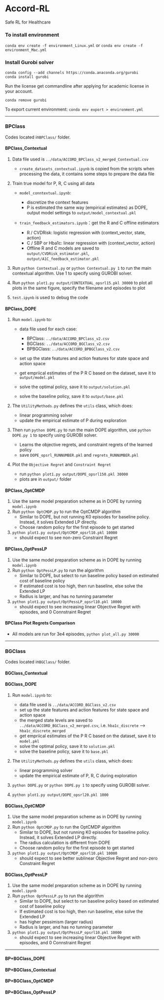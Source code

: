 # Accord-RL
Safe RL for Healthcare

### To install environment
`conda env create -f environment_Linux.yml` or `conda env create -f environment_Mac.yml`


### Install Gurobi solver
`conda config --add channels https://conda.anaconda.org/gurobi`  
`conda install gurobi`   

Run the license get commandline after applying for academic license in your account.  

`conda remove gurobi`

To export current environment: `conda env export > environment.yml`


---
### BPClass

Codes located in`BPClass/` folder.

#### BPClass_Contextual

1. Data file used is `../data/ACCORD_BPClass_v2_merged_Contextual.csv`
   * `create_datasets_contextual.ipynb` is copied from the scripts when processing the data, it contains some steps to prepare the data file
   
2. Train true model for P, R, C using all data
   * `model_conntextual.ipynb`: 
     * discretize the context features
     * P is estimated the same way (empirical estimates) as DOPE, output model settings to `output/model_contextual.pkl`
  
   * `train_feedback_estimators.ipynb`：get the R and C offline estimators
     * R / CVDRisk: logistic regression with (context_vector, state, action)
     * C / SBP or Hba1c: linear regression with (context_vector, action)
     * Offline R and C models are saved to `output/CVDRisk_estimator.pkl`, `output/A1C_feedback_estimator.pkl`

3. Run `python Contextual.py` or `python Contextual.py 1` to run the main contextual algorithm. Use 1 to specify using GUROBI solver.
   
4. Run `python plot1.py output/CONTEXTUAL_opsrl15.pkl 30000` to plot all plots in the same figure, specify the filename and episodes to plot
   
5. `test.ipynb` is used to debug the code



#### BPClass_DOPE

1. Run `model.ipynb` to: 
   * data file used for each case:
     * BPClass: `../data/ACCORD_BPClass_v2.csv`
     * BGClass: `../data/ACCORD_BGClass_v2.csv`
     * BPBGClass: `../data/ACCORD_BPBGClass_v2.csv`
  
   * set up the state features and action features for state space and action space
   * get empriical estimates of the P R C based on the dataset, save it to `output/model.pkl`
   * solve the optimal policy, save it to `output/solution.pkl`
   * solve the baseline policy, save it to `output/base.pkl`

2. The `UtilityMethods.py` defines the `utils` class, which does:
   * linear programming solver
   * update the empirical estimate of P during exploration
  
3. Then run `python DOPE.py` to run the main DOPE algorithm, use `python DOPE.py 1` to specify using GUROBI solver.
   * Learns the objective regrets, and constraint regrets of the learned policy
   * save `DOPE_opsrl_RUNNUMBER.pkl` and `regrets_RUNNUMBER.pkl`

4. Plot the `Objective Regret` and `Constraint Regret`
   * run `python plot1.py output/DOPE_opsrl150.pkl 30000`
   * plots are in `output/` folder


#### BPClass_OptCMDP

1. Use the same model preparation scheme as in DOPE by running `model.ipynb`
2. Run `python OptCMDP.py` to run the OptCMDP algorithm
   * Similar to DOPE, but not running K0 episodes for baseline policy. Instead, it solves Extended LP directly.
   * Choose random policy for the first episode to get started
3. `python plot1.py output/OptCMDP_opsrl10.pkl 10000`
   * should expect to see non-zero Constraint Regret

#### BPClass_OptPessLP

1. Use the same model preparation scheme as in DOPE by running `model.ipynb`
2. Run `python OptPessLP.py` to run the algorithm
   * Similar to DOPE, but select to run baseline policy based on estimated cost of baseline policy
   * If estimated cost is too high, then run baseline, else solve the Extended LP
   * Radius is larger, and has no tunning parameter
3. `python plot1.py output/OptPessLP_opsrl10.pkl 10000`
   * should expect to see increasing linear Objective Regret with episodes, and 0 Connstraint Regret


#### BPClass Plot Regrets Comparison

* All models are run for 3e4 episodes, `python plot_all.py 30000` 


---
### BGClass

Codes located in`BGClass/` folder.

#### BGClass_Contextual



#### BGClass_DOPE

1. Run `model.ipynb` to: 
   * data file used is `../data/ACCORD_BGClass_v2.csv`
   * set up the state features and action features for state space and action space
   * the merged state levels are saved to `../data/ACCORD_BGClass_v2_merged.csv`, i.e. `hba1c_discrete` --> `hba1c_discrete_merged` 
   * get empriical estimates of the P R C based on the dataset, save it to `model.pkl`
   * solve the optimal policy, save it to `solution.pkl`
   * solve the baseline policy, save it to `base.pkl`

2. The `UtilityMethods.py` defines the `utils` class, which does:
   * linear programming solver
   * update the empirical estimate of P, R, C during exploration
  
3. `python DOPE.py` or `python DOPE.py 1` to specify using GUROBI solver.

4. `python plot1.py output/DOPE_opsrl20.pkl 1000`

#### BGClass_OptCMDP

1. Use the same model preparation scheme as in DOPE by running `model.ipynb`
2. Run `python OptCMDP.py` to run the OptCMDP algorithm
   * Similar to DOPE, but not running K0 episodes for baseline policy. Instead, it solves Extended LP directly.
   * The radius calculation is different from DOPE
   * Choose random policy for the first episode to get started
3. `python plot1.py output/OptCMDP_opsrl10.pkl 10000`
   * should expect to see better sublinear Objective Regret and non-zero Constraint Regret


#### BGClass_OptPessLP

1. Use the same model preparation scheme as in DOPE by running `model.ipynb`
2. Run `python OptPessLP.py` to run the algorithm
   * Similar to DOPE, but select to run baseline policy based on estimated cost of baseline policy
   * If estimated cost is too high, then run baseline, else solve the Extended LP
   * has higher pessimism (larger radius)
   * Radius is larger, and has no tunning parameter
3. `python plot1.py output/OptPessLP_opsrl10.pkl 10000`
   * should expect to see increasing linear Objective Regret with episodes, and 0 Connstraint Regret

---

#### BP+BGClass_DOPE

#### BP+BGClass_Contextual


#### BP+BGClass_OptCMDP


#### BP+BGClass_OptPessLP